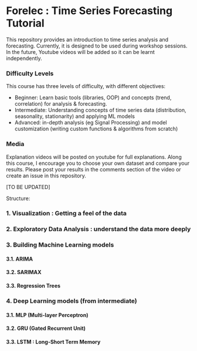 # Forelec : Time Series Forecasting Tutorial

This repository provides an introduction to time series analysis and forecasting. 
Currently, it is designed to be used during workshop sessions. In the future, Youtube videos will be added
so it can be learnt independently.

### Difficulty Levels
This course has three levels of difficulty, with different objectives:
* Beginner: Learn basic tools (libraries, OOP) and concepts (trend, correlation) for analysis & forecasting.
* Intermediate: Understanding concepts of time series data (distribution, seasonality, stationarity) and applying ML models
* Advanced: in-depth analysis (eg Signal Processing) and model customization (writing custom functions & algorithms from scratch)


### Media
Explanation videos will be posted on youtube for full explanations.
Along this course, I encourage you to choose your own dataset and compare your results.
Please post your results in the comments section of the video or create an issue in this repository.

[TO BE UPDATED]

Structure:
### 1. Visualization :  Getting a feel of the data
### 2. Exploratory Data Analysis : understand the data more deeply
### 3. Building Machine Learning models
#### 3.1. ARIMA
#### 3.2. SARIMAX 
#### 3.3. Regression Trees
### 4. Deep Learning models (from intermediate)
#### 3.1. MLP (Multi-layer Perceptron)
#### 3.2. GRU (Gated Recurrent Unit)
#### 3.3. LSTM : Long-Short Term Memory
